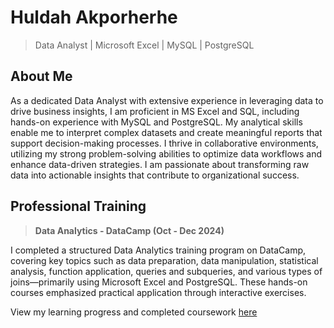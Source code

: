 # Huldah Akporherhe
> Data Analyst | Microsoft Excel | MySQL | PostgreSQL

## About Me
As a dedicated Data Analyst with extensive experience in leveraging data to drive business insights, I am proficient in MS Excel and SQL, including hands-on experience with MySQL and PostgreSQL. My analytical skills enable me to interpret complex datasets and create meaningful reports that support decision-making processes. I thrive in collaborative environments, utilizing my strong problem-solving abilities to optimize data workflows and enhance data-driven strategies. I am passionate about transforming raw data into actionable insights that contribute to organizational success. 

## Professional Training
> **Data Analytics - DataCamp (Oct - Dec 2024)**

I completed a structured Data Analytics training program on DataCamp, covering key topics such as data preparation, data manipulation, statistical analysis, function application, queries and subqueries, and various types of joins—primarily using Microsoft Excel and PostgreSQL. These hands-on courses emphasized practical application through interactive exercises.

View my learning progress and completed coursework [here](https://github.com/huldanalyst/Images/commit/efc07b15fe366bab5c21d6338220f8107ea4b40a)

<!--
**huldanalyst/huldanalyst** is a ✨ _special_ ✨ repository because its `README.md` (this file) appears on your GitHub profile.

Here are some ideas to get you started:

- 🔭 I’m currently working on ...
- 🌱 I’m currently learning ...
- 👯 I’m looking to collaborate on ...
- 🤔 I’m looking for help with ...
- 💬 Ask me about ...
- 📫 How to reach me: ...
- 😄 Pronouns: ...
- ⚡ Fun fact: ...
-->
